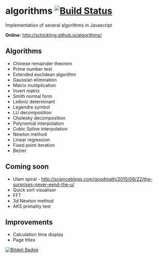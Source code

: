 algorithms [![Build Status](https://travis-ci.org/schickling/algorithms.png?branch=master)](https://travis-ci.org/schickling/algorithms)
==========

Implementation of several algorithms in Javascript


__Online:__ http://schickling.github.io/algorithms/

## Algorithms
* Chinese remainder theorem
* Prime number test
* Extended euclidean algorithm
* Gaussian elimination
* Matrix multiplication
* Invert matrix
* Smith normal form
* Leibniz determinant
* Legendre symbol
* LU decomposition
* Cholesky decomposition
* Polynomial interpolation
* Cubic Spline interpolation
* Newton method
* Linear regression
* Fixed point iteration
* Bezier

## Coming soon
* Ulam spiral - http://scienceblogs.com/goodmath/2010/06/22/the-surprises-never-eend-the-u/
* Quick sort visualiser 
* FFT
* 3d Newton method
* AKS primality test

## Improvements
* Calculation time display
* Page titles


[![Bitdeli Badge](https://d2weczhvl823v0.cloudfront.net/schickling/algorithms/trend.png)](https://bitdeli.com/free "Bitdeli Badge")

